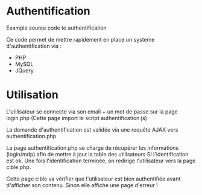 # Authentification
Example source code to authentification

Ce code permet de mettre rapidement en place un systeme d'authentification via :
- PHP
- MySQL
- JQuery

# Utilisation

L'utilisateur se connecte via son email + un mot de passe sur la page login.php
(Cette page import le script authentification.js)

La demande d'authentification est validée via une requête AJAX vers authentification.php

La page authentification.php se charge de récupérer les informations (login/mdp) afin de mettre à jour la table des utilisateurs SI l'identification est ok.
Une fois l'identification terminée, on redirige l'utilisateur vers la page cible.php.

Cette page cible va vérifier que l'utilisateur est bien authentifiée avant d'afficher son contenu. Sinon elle affiche une page d'erreur !

# 
